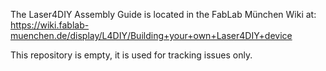 The Laser4DIY Assembly Guide is located in the FabLab München Wiki at:
https://wiki.fablab-muenchen.de/display/L4DIY/Building+your+own+Laser4DIY+device

This repository is empty, it is used for tracking issues only.
